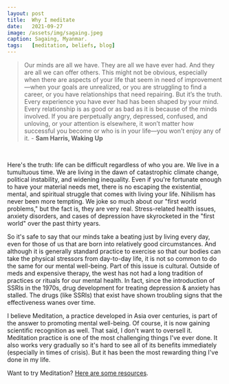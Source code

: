 ```yaml
---
layout: post
title:  Why I meditate
date:   2021-09-27
image: /assets/img/sagaing.jpeg
caption: Sagaing, Myanmar.  
tags:   [meditation, beliefs, blog]
---
```



> Our minds are all we have. They are all we have ever had. And they are all we can offer others. This might not be obvious, especially when there are aspects of your life that seem in need of improvement—when your goals are unrealized, or you are struggling to find a career, or you have relationships that need repairing. But it’s the truth. Every experience you have ever had has been shaped by your mind. Every relationship is as good or as bad as it is because of the minds involved. If you are perpetually angry, depressed, confused, and unloving, or your attention is elsewhere, it won’t matter how successful you become or who is in your life—you won’t enjoy any of it.  - **Sam Harris, Waking Up**


<br />

Here's the truth: life can be difficult regardless of who you are.  We live in a tumultuous time. We are living in the dawn of catastrophic climate change, political instability, and widening inequality.  Even if you're fortunate enough to have your material needs met, there is no escaping the existential, mental, and spiritual struggle that comes with living your life. Nihilism has never been more tempting. We joke so much about our "first world problems," but the fact is, they are very real. Stress-related health issues, anxiety disorders, and cases of depression have skyrocketed in the "first world" over the past thirty years.

So it's safe to say that our minds take a beating just by living every day, even for those of us that are born into relatively good circumstances.  And although it is generally standard practice to exercise so that our bodies can take the physical stressors from day-to-day life, it is not so common to do the same for our mental well-being.  Part of this issue is cultural.  Outside of meds and expensive therapy, the west has not had a long tradition of practices or rituals for our mental health.  In fact, since the introduction of SSRIs in the 1970s, drug development for treating depression & anxiety has stalled. The drugs (like SSRIs) that exist have shown troubling signs that the effectiveness wanes over time.

I believe Meditation, a practice developed in Asia over centuries, is part of the answer to promoting mental well-being.  Of course, it is now gaining scientific recognition as well.  That said, I don't want to oversell it. Meditation practice is one of the most challenging things I've ever done. It also works very gradually so it's hard to see all of its benefits immediately (especially in times of crisis). But it has been the most rewarding thing I've done in my life.  

Want to try Meditation? [Here are some resources](https://sho-kawano.github.io/2021/09/27/meditation-resources/).
